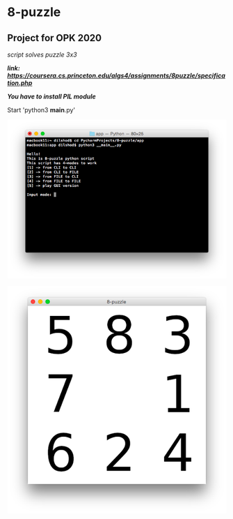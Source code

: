 # 8-puzzle

## Project for OPK 2020

*script solves puzzle 3x3*

***link: https://coursera.cs.princeton.edu/algs4/assignments/8puzzle/specification.php***

***You have to install PIL module***

Start 'python3 __main__.py'

![image](cli_interface.png)

![imgage](gui.png)
